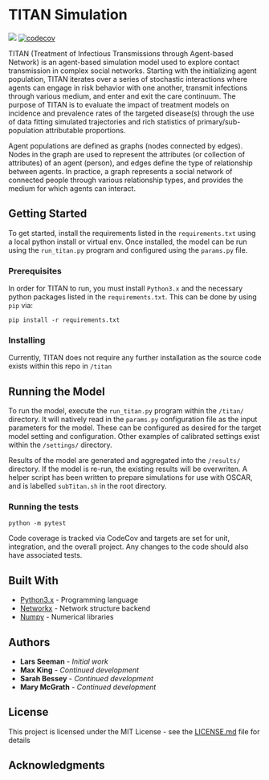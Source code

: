 # TITAN Simulation

![](https://github.com/marshall-lab/TITAN/workflows/Unit%20Tests/badge.svg) [![codecov](https://codecov.io/gh/marshall-lab/TITAN/branch/develop/graph/badge.svg?token=wjkExshhyh)](https://codecov.io/gh/marshall-lab/TITAN)

TITAN (Treatment of Infectious Transmissions through Agent-based Network) is an agent-based simulation model used to explore contact transmission in complex social networks. Starting with the initializing agent population, TITAN iterates over a series of stochastic interactions where agents can engage in risk behavior with one another, transmit infections through various medium, and enter and exit the care continuum. The purpose of TITAN is to evaluate the impact of treatment models on incidence and prevalence rates of the targeted disease(s) through the use of data fitting simulated trajectories and rich statistics of primary/sub-population attributable proportions.

Agent populations are defined as graphs (nodes connected by edges). Nodes in the graph are used to represent the attributes (or collection of attributes) of an agent (person), and edges define the type of relationship between agents. In practice, a graph represents a social network of connected people through various relationship types, and provides the medium for which agents can interact.

## Getting Started

To get started, install the requirements listed in the `requirements.txt` using a local python install or virtual env. Once installed, the model can be run using the `run_titan.py` program and configured using the `params.py` file.

### Prerequisites

In order for TITAN to run, you must install `Python3.x` and the necessary python packages listed in the `requirements.txt`. This can be done by using `pip` via:

```
pip install -r requirements.txt
```

### Installing

Currently, TITAN does not require any further installation as the source code exists within this repo in `/titan`

## Running the Model

To run the model, execute the `run_titan.py` program within the `/titan/` directory. It will natively read in the `params.py` configuration file as the input parameters for the model. These can be configured as desired for the target model setting and configuration. Other examples of calibrated settings exist within the `/settings/` directory.

Results of the model are generated and aggregated into the `/results/` directory. If the model is re-run, the existing results will be overwriten. A helper script has been written to prepare simulations for use with OSCAR, and is labelled `subTitan.sh` in the root directory.


### Running the tests

`python -m pytest`

Code coverage is tracked via CodeCov and targets are set for unit, integration, and the overall project.  Any changes to the code should also have associated tests.


## Built With
* [Python3.x](https://www.python.org/downloads/release/python-374/) - Programming language
* [Networkx](https://networkx.github.io/) - Network structure backend
* [Numpy](http://www.numpy.org/) - Numerical libraries


## Authors

* **Lars Seeman** - *Initial work*
* **Max King** - *Continued development*
* **Sarah Bessey** - *Continued development*
* **Mary McGrath** - *Continued development*

## License

This project is licensed under the MIT License - see the [LICENSE.md](LICENSE.md) file for details

## Acknowledgments
